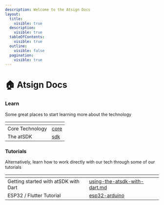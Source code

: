 ```yaml
---
description: Welcome to the Atsign Docs
layout:
  title:
    visible: true
  description:
    visible: true
  tableOfContents:
    visible: true
  outline:
    visible: false
  pagination:
    visible: true
---
```


# 🏠 Atsign Docs

### Learn

Some great places to start learning more about the technology

<table data-card-size="large" data-column-title-hidden data-view="cards"><thead><tr><th></th><th data-hidden data-card-target data-type="content-ref"></th></tr></thead><tbody><tr><td>Core Technology</td><td><a href="learn/core/">core</a></td></tr><tr><td>The atSDK</td><td><a href="learn/sdk/">sdk</a></td></tr></tbody></table>

### Tutorials

Alternatively, learn how to work directly with our tech through some of our tutorials

<table data-card-size="large" data-column-title-hidden data-view="cards"><thead><tr><th></th><th data-hidden data-card-target data-type="content-ref"></th></tr></thead><tbody><tr><td>Getting started with atSDK with Dart</td><td><a href="examples/atsdk-tutorial/using-the-atsdk-with-dart.md">using-the-atsdk-with-dart.md</a></td></tr><tr><td>ESP32 / Flutter Tutorial</td><td><a href="examples/esp32-arduino/">esp32-arduino</a></td></tr></tbody></table>
